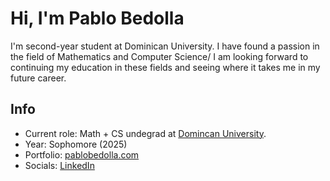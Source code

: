 # Hi, I'm Pablo Bedolla
I'm second-year student at Dominican University. I have found a passion in the field of Mathematics and Computer Science/ I am looking forward to continuing my education in these fields and seeing where it takes me in my future career.

## Info

- Current role: Math + CS undegrad at [Domincan University](https://www.dom.edu/).
- Year: Sophomore (2025)
- Portfolio: [pablobedolla.com](https://pablobedolla.com/)
- Socials: [LinkedIn](https://www.linkedin.com/in/bedolpab/)  
